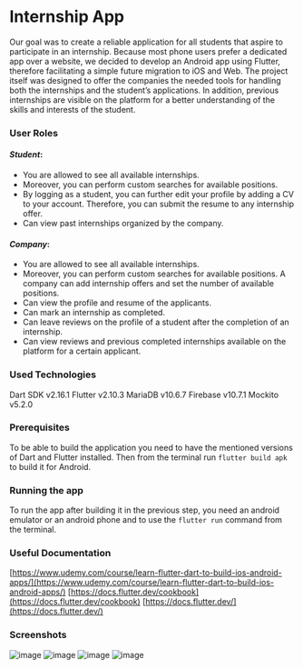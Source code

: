 # Internship App
Our goal was to create a reliable application for all students that aspire to participate in an internship. Because most phone users prefer a dedicated app over a website, we decided to develop an Android app using Flutter, therefore facilitating a simple future migration to iOS and Web. The project itself was designed to offer the companies the needed tools for handling both the internships and the student’s applications. In addition, previous internships are visible on the platform for a better understanding of the skills and interests of the student.
### User Roles
#### *Student*:
* You are allowed to see all available internships.
* Moreover, you can perform custom searches for available positions.
* By logging as a student, you can further edit your profile by adding a CV to your account. Therefore, you can submit the resume to any internship offer.
* Can view past internships organized by the company.
#### *Company*:
* You are allowed to see all available internships.
* Moreover, you can perform custom searches for available positions. A company can add internship offers and set the number of available positions.
* Can view the profile and resume of the applicants.
* Can mark an internship as completed.
* Can leave reviews on the profile of a student after the completion of an internship.
* Can view reviews and previous completed internships available on the platform for a certain applicant.
### Used Technologies
Dart SDK v2.16.1
Flutter v2.10.3
MariaDB v10.6.7
Firebase v10.7.1
Mockito v5.2.0
### Prerequisites
To be able to build the application you need to have the mentioned versions of Dart  and Flutter installed. Then from the terminal run `flutter build apk` to build it for Android.
### Running the app
To run the app after building it in the previous step, you need an android emulator or an android phone and to use the `flutter run` command from the terminal.
### Useful Documentation
[https://www.udemy.com/course/learn-flutter-dart-to-build-ios-android-apps/](https://www.udemy.com/course/learn-flutter-dart-to-build-ios-android-apps/)
[https://docs.flutter.dev/cookbook](https://docs.flutter.dev/cookbook)
[https://docs.flutter.dev/](https://docs.flutter.dev/)

### Screenshots
![image](https://user-images.githubusercontent.com/71694135/219862034-458388a3-de6f-415f-bc15-16996d5c8197.png) ![image](https://user-images.githubusercontent.com/71694135/219863049-aa015634-fa55-4f5d-8987-008dee4ab9a2.png)
![image](https://user-images.githubusercontent.com/71694135/219863807-fe9dc1f0-1f28-48e5-9002-ca028de646a8.png) ![image](https://user-images.githubusercontent.com/71694135/219863816-ef151d93-ee71-440d-819d-6ee7d62cfe35.png)



